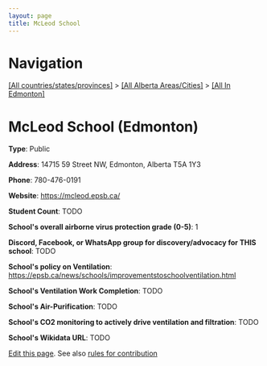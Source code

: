 ```yaml
---
layout: page
title: McLeod School
---
```

# Navigation

[[All countries/states/provinces]](../../..) > [[All Alberta Areas/Cities]](../..) > [[All In Edmonton]](..)

# McLeod School (Edmonton)

**Type**: Public

**Address**: 14715 59 Street NW, Edmonton, Alberta T5A 1Y3

**Phone**: 780-476-0191

**Website**: <https://mcleod.epsb.ca/>

**Student Count**: TODO

**School's overall airborne virus protection grade (0-5)**: 1

**Discord, Facebook, or WhatsApp group for discovery/advocacy for THIS school**: TODO

**School's policy on Ventilation**: <https://epsb.ca/news/schools/improvementstoschoolventilation.html>

**School's Ventilation Work Completion**: TODO

**School's Air-Purification**: TODO

**School's CO2 monitoring to actively drive ventilation and filtration**: TODO

**School's Wikidata URL**: TODO


[Edit this page](https://github.com/ventilate-schools/AB/edit/main/./Edmonton/McLeod_School.md). See also [rules for contribution](../../../contribution-rules/)